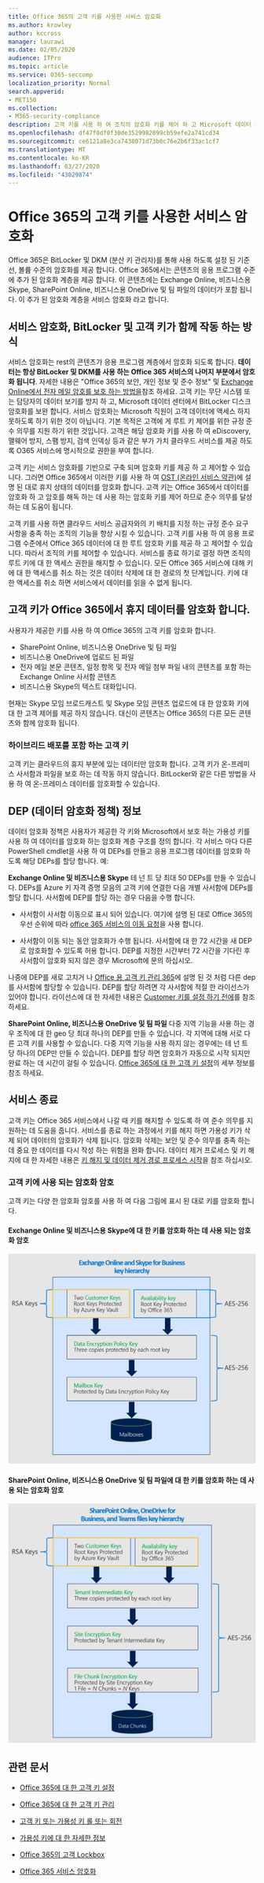 ```yaml
---
title: Office 365의 고객 키를 사용한 서비스 암호화
ms.author: krowley
author: kccross
manager: laurawi
ms.date: 02/05/2020
audience: ITPro
ms.topic: article
ms.service: O365-seccomp
localization_priority: Normal
search.appverid:
- MET150
ms.collection:
- M365-security-compliance
description: 고객 키를 사용 하 여 조직의 암호화 키를 제어 하 고 Microsoft 데이터 센터의 휴지 상태에서 데이터를 암호화 하는 데 사용 하도록 Office 365를 구성 합니다.
ms.openlocfilehash: df47f0df0f30de3529982099cb59efe2a741cd34
ms.sourcegitcommit: ce6121a8e3ca7438071d73b0c76e2b6f33ac1cf7
ms.translationtype: MT
ms.contentlocale: ko-KR
ms.lasthandoff: 03/27/2020
ms.locfileid: "43029874"
---
```

# <a name="service-encryption-with-customer-key-in-office-365"></a>Office 365의 고객 키를 사용한 서비스 암호화

Office 365은 BitLocker 및 DKM (분산 키 관리자)를 통해 사용 하도록 설정 된 기준선, 볼륨 수준의 암호화를 제공 합니다. Office 365에서는 콘텐츠의 응용 프로그램 수준에 추가 된 암호화 계층을 제공 합니다. 이 콘텐츠에는 Exchange Online, 비즈니스용 Skype, SharePoint Online, 비즈니스용 OneDrive 및 팀 파일의 데이터가 포함 됩니다. 이 추가 된 암호화 계층을 서비스 암호화 라고 합니다.

## <a name="how-service-encryption-bitlocker-and-customer-key-work-together"></a>서비스 암호화, BitLocker 및 고객 키가 함께 작동 하는 방식

서비스 암호화는 rest의 콘텐츠가 응용 프로그램 계층에서 암호화 되도록 합니다. **데이터는 항상 BitLocker 및 DKM를 사용 하는 Office 365 서비스의 나머지 부분에서 암호화 됩니다**. 자세한 내용은 "Office 365의 보안, 개인 정보 및 준수 정보" 및 [Exchange Online에서 전자 메일 암호를 보호 하는 방법을](exchange-online-secures-email-secrets.md)참조 하세요. 고객 키는 무단 시스템 또는 담당자의 데이터 보기를 방지 하 고, Microsoft 데이터 센터에서 BitLocker 디스크 암호화를 보완 합니다. 서비스 암호화는 Microsoft 직원이 고객 데이터에 액세스 하지 못하도록 하기 위한 것이 아닙니다. 기본 목적은 고객에 게 루트 키 제어를 위한 규정 준수 의무를 지원 하기 위한 것입니다. 고객은 해당 암호화 키를 사용 하 여 eDiscovery, 맬웨어 방지, 스팸 방지, 검색 인덱싱 등과 같은 부가 가치 클라우드 서비스를 제공 하도록 O365 서비스에 명시적으로 권한을 부여 합니다.

고객 키는 서비스 암호화를 기반으로 구축 되며 암호화 키를 제공 하 고 제어할 수 있습니다. 그러면 Office 365에서 이러한 키를 사용 하 여 [OST (온라인 서비스 약관)](https://www.microsoft.com/licensing/product-licensing/products.aspx)에 설명 된 대로 휴지 상태의 데이터를 암호화 합니다. 고객 키는 Office 365에서 데이터를 암호화 하 고 암호를 해독 하는 데 사용 하는 암호화 키를 제어 하므로 준수 의무를 달성 하는 데 도움이 됩니다.
  
고객 키를 사용 하면 클라우드 서비스 공급자와의 키 배치를 지정 하는 규정 준수 요구 사항을 충족 하는 조직의 기능을 향상 시킬 수 있습니다. 고객 키를 사용 하 여 응용 프로그램 수준에서 Office 365 데이터에 대 한 루트 암호화 키를 제공 하 고 제어할 수 있습니다. 따라서 조직의 키를 제어할 수 있습니다. 서비스를 종료 하기로 결정 하면 조직의 루트 키에 대 한 액세스 권한을 해지할 수 있습니다. 모든 Office 365 서비스에 대해 키에 대 한 액세스를 취소 하는 것은 데이터 삭제에 대 한 경로의 첫 단계입니다. 키에 대 한 액세스를 취소 하면 서비스에서 데이터를 읽을 수 없게 됩니다.

## <a name="customer-key-encrypts-data-at-rest-in-office-365"></a>고객 키가 Office 365에서 휴지 데이터를 암호화 합니다.

사용자가 제공한 키를 사용 하 여 Office 365의 고객 키를 암호화 합니다.

- SharePoint Online, 비즈니스용 OneDrive 및 팀 파일
- 비즈니스용 OneDrive에 업로드 된 파일
- 전자 메일 본문 콘텐츠, 일정 항목 및 전자 메일 첨부 파일 내의 콘텐츠를 포함 하는 Exchange Online 사서함 콘텐츠
- 비즈니스용 Skype의 텍스트 대화입니다.

현재는 Skype 모임 브로드캐스트 및 Skype 모임 콘텐츠 업로드에 대 한 암호화 키에 대 한 고객 제어를 제공 하지 않습니다. 대신이 콘텐츠는 Office 365의 다른 모든 콘텐츠와 함께 암호화 됩니다.

### <a name="customer-key-with-hybrid-deployments"></a>하이브리드 배포를 포함 하는 고객 키

고객 키는 클라우드의 휴지 부분에 있는 데이터만 암호화 합니다. 고객 키가 온-프레미스 사서함과 파일을 보호 하는 데 작동 하지 않습니다. BitLocker와 같은 다른 방법을 사용 하 여 온-프레미스 데이터를 암호화할 수 있습니다.

## <a name="about-the-data-encryption-policy-dep"></a>DEP (데이터 암호화 정책) 정보

데이터 암호화 정책은 사용자가 제공한 각 키와 Microsoft에서 보호 하는 가용성 키를 사용 하 여 데이터를 암호화 하는 암호화 계층 구조를 정의 합니다. 각 서비스 마다 다른 PowerShell cmdlet을 사용 하 여 DEPs를 만들고 응용 프로그램 데이터를 암호화 하도록 해당 DEPs를 할당 합니다. 예:

**Exchange Online 및 비즈니스용 Skype** 테 넌 트 당 최대 50 DEPs를 만들 수 있습니다. DEPs를 Azure 키 자격 증명 모음의 고객 키에 연결한 다음 개별 사서함에 DEPs를 할당 합니다. 사서함에 DEP를 할당 하는 경우 다음을 수행 합니다.

- 사서함이 사서함 이동으로 표시 되어 있습니다. 여기에 설명 된 대로 Office 365의 우선 순위에 따라 [office 365 서비스의 이동 요청](https://docs.microsoft.com/exchange/mailbox-migration/office-365-migration-best-practices#move-requests-in-the-office-365-service)을 사용 합니다.

- 사서함이 이동 되는 동안 암호화가 수행 됩니다. 사서함에 대 한 72 시간을 새 DEP로 암호화할 수 있도록 허용 합니다. DEP를 지정한 시간부터 72 시간을 기다린 후 사서함이 암호화 되지 않은 경우 Microsoft에 문의 하십시오.

나중에 DEP를 새로 고치거 나 [Office 용 고객 키 관리 365](customer-key-manage.md)에 설명 된 것 처럼 다른 dep를 사서함에 할당할 수 있습니다. DEP를 할당 하려면 각 사서함에 적절 한 라이선스가 있어야 합니다. 라이선스에 대 한 자세한 내용은 [Customer 키를 설정 하기 전에](customer-key-set-up.md#before-you-set-up-customer-key)를 참조 하세요.

**SharePoint Online, 비즈니스용 OneDrive 및 팀 파일** 다중 지역 기능을 사용 하는 경우 조직에 대 한 geo 당 최대 하나의 DEP를 만들 수 있습니다. 각 지역에 대해 서로 다른 고객 키를 사용할 수 있습니다. 다중 지역 기능을 사용 하지 않는 경우에는 테 넌 트 당 하나의 DEP만 만들 수 있습니다. DEP를 할당 하면 암호화가 자동으로 시작 되지만 완료 하는 데 시간이 걸릴 수 있습니다. [Office 365에 대 한 고객 키 설정](customer-key-set-up.md)의 세부 정보를 참조 하세요.

## <a name="leaving-the-service"></a>서비스 종료

고객 키는 Office 365 서비스에서 나갈 때 키를 해지할 수 있도록 하 여 준수 의무를 지 원하는 데 도움을 줍니다. 서비스를 종료 하는 과정에서 키를 해지 하면 가용성 키가 삭제 되어 데이터의 암호화가 삭제 됩니다. 암호화 삭제는 보안 및 준수 의무를 충족 하는 데 중요 한 데이터를 다시 작성 하는 위험을 완화 합니다. 데이터 제거 프로세스 및 키 해지에 대 한 자세한 내용은 [키 해지 및 데이터 제거 경로 프로세스 시작](customer-key-manage.md#revoke-your-keys-and-start-the-data-purge-path-process)을 참조 하십시오.

### <a name="encryption-ciphers-used-by-customer-key"></a>고객 키에 사용 되는 암호화 암호

고객 키는 다양 한 암호화 암호를 사용 하 여 다음 그림에 표시 된 대로 키를 암호화 합니다.

#### <a name="encryption-ciphers-used-to-encrypt-keys-for-exchange-online-and-skype-for-business"></a>Exchange Online 및 비즈니스용 Skype에 대 한 키를 암호화 하는 데 사용 되는 암호화 암호

![Exchange Online 고객 키에 대 한 암호화 암호](../media/customerkeyencryptionhierarchiesexchangeskype.png)

#### <a name="encryption-ciphers-used-to-encrypt-keys-for-sharepoint-online-onedrive-for-business-and-teams-files"></a>SharePoint Online, 비즈니스용 OneDrive 및 팀 파일에 대 한 키를 암호화 하는 데 사용 되는 암호화 암호

![SharePoint Online 고객 키에 대 한 암호화 암호](../media/customerkeyencryptionhierarchiessharepointonedriveteamsfiles.png)

## <a name="related-articles"></a>관련 문서

- [Office 365에 대 한 고객 키 설정](customer-key-set-up.md)

- [Office 365에 대 한 고객 키 관리](customer-key-manage.md)

- [고객 키 또는 가용성 키 롤 또는 회전](customer-key-availability-key-roll.md)

- [가용성 키에 대 한 자세한 정보](customer-key-availability-key-understand.md)

- [Office 365의 고객 Lockbox](customer-lockbox-requests.md)

- [Office 365 서비스 암호화](office-365-service-encryption.md)

